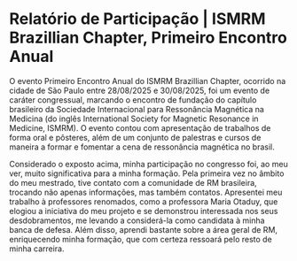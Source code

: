 # Relatório de Participação | ISMRM Brazillian Chapter, Primeiro Encontro Anual

O evento Primeiro Encontro Anual do ISMRM Brazillian Chapter, ocorrido na cidade de São Paulo entre 28/08/2025 e 30/08/2025, foi um evento de caráter congressual, marcando o encontro de fundação do capítulo brasileiro da Sociedade Internacional para Ressonância Magnética na Medicina (do inglês International Society for Magnetic Resonance in Medicine, ISMRM). O evento contou com apresentação de trabalhos de forma oral e pôsteres, além de um conjunto de palestras e cursos de maneira a formar e fomentar a cena de ressonância magnética no brasil.

Considerado o exposto acima, minha participação no congresso foi, ao meu ver, muito significativa para a minha formação. Pela primeira vez no âmbito do meu mestrado, tive contato com a comunidade de RM brasileira, trocando não apenas informações, mas também contatos. Apresentei meu trabalho à professores renomados, como a professora Maria Otaduy, que elogiou a iniciativa do meu projeto e se demonstrou interessada nos seus desdobramentos, me levando a considerá-la como candidata à minha banca de defesa. Além disso, aprendi bastante sobre a área geral de RM, enriquecendo minha formação, que com certeza ressoará pelo resto de minha carreira.